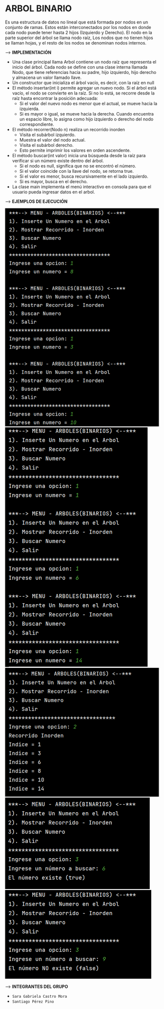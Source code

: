 # ARBOL BINARIO
Es una estructura de datos no lineal que está formada por nodos
en un conjunto de ramas. Estos están interconectados por los nodos
en donde cada nodo puede tener hasta 2 hijos (Izquierdo y Derecho).
El nodo en la parte superior del árbol se llama nodo raíz,
Los nodos que no tienen hijos se llaman hojas, y el resto de
los nodos se denominan nodos internos.

--> **IMPLEMENTACIÓN**
* Una clase principal llama Arbol contiene un nodo raíz que 
representa el inicio del árbol. Cada nodo se define con una 
clase interna llamada Nodo, que tiene referencias hacia su padre,
hijo izquierdo, hijo derecho y almacena un valor llamado llave.
* Un constructor que inicializa el árbol vacío, es decir, 
con la raíz en null
* El método insertar(int i) permite agregar un nuevo nodo.
Si el árbol está vacío, el nodo se convierte en la raíz. 
Si no lo está, se recorre desde la raíz hasta encontrar la 
posición adecuada:
  * Si el valor del nuevo nodo es menor que el actual, 
  se mueve hacia la izquierda. 
  * Si es mayor o igual, se mueve hacia la derecha.
  Cuando encuentra un espacio libre, lo asigna como hijo 
  izquierdo o derecho del nodo correspondiente.
* El método recorrer(Nodo n) realiza un recorrido inorden
   * Visita el subárbol izquierdo. 
   * Muestra el valor del nodo actual. 
   * Visita el subárbol derecho.
   * Esto permite imprimir los valores en orden ascendente.
* El método buscar(int valor) inicia una búsqueda desde la raíz 
para verificar si un número existe dentro del árbol.
   * Si el nodo es null, significa que no se encontró el número. 
   * Si el valor coincide con la llave del nodo, se retorna true. 
   * Si el valor es menor, busca recursivamente en el lado izquierdo. 
   * Si es mayor, busca en el derecho.
* La clase main implementa el menú interactivo en consola para que
el usuario pueda ingresar datos en el arbol.

--> **EJEMPLOS DE EJECUCIÓN**

![Menú Principal](./src/images/insertar_1.png)
![Menú Principal](./src/images/insertar_2.png)
![Inorden](./src/images/Inorden.png)
![Buscar_True](./src/images/Buscar_true.png)
![Buscar_False](./src/images/Buscar_False.png)


--> **INTEGRANTES DEL GRUPO**
* `Sara Gabriela Castro Mora`
* `Santiago Pérez Pino`
